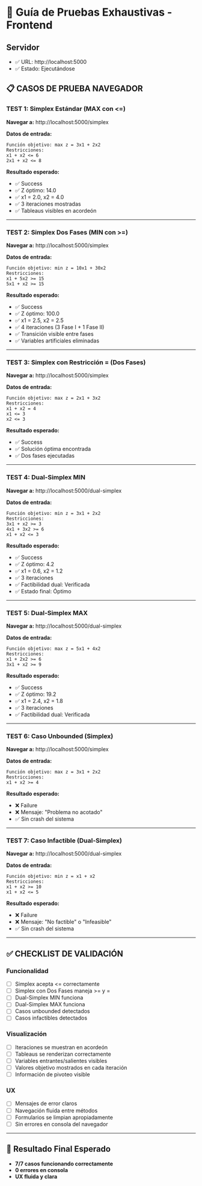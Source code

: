 # 🧪 Guía de Pruebas Exhaustivas - Frontend

## Servidor
- ✅ URL: http://localhost:5000
- ✅ Estado: Ejecutándose

## 📋 CASOS DE PRUEBA NAVEGADOR

### TEST 1: Simplex Estándar (MAX con <=)
**Navegar a:** http://localhost:5000/simplex

**Datos de entrada:**
```
Función objetivo: max z = 3x1 + 2x2
Restricciones:
x1 + x2 <= 6
2x1 + x2 <= 8
```

**Resultado esperado:**
- ✅ Success
- ✅ Z óptimo: 14.0
- ✅ x1 = 2.0, x2 = 4.0
- ✅ 3 iteraciones mostradas
- ✅ Tableaus visibles en acordeón

---

### TEST 2: Simplex Dos Fases (MIN con >=)
**Navegar a:** http://localhost:5000/simplex

**Datos de entrada:**
```
Función objetivo: min z = 10x1 + 30x2
Restricciones:
x1 + 5x2 >= 15
5x1 + x2 >= 15
```

**Resultado esperado:**
- ✅ Success
- ✅ Z óptimo: 100.0
- ✅ x1 = 2.5, x2 = 2.5
- ✅ 4 iteraciones (3 Fase I + 1 Fase II)
- ✅ Transición visible entre fases
- ✅ Variables artificiales eliminadas

---

### TEST 3: Simplex con Restricción = (Dos Fases)
**Navegar a:** http://localhost:5000/simplex

**Datos de entrada:**
```
Función objetivo: max z = 2x1 + 3x2
Restricciones:
x1 + x2 = 4
x1 <= 3
x2 <= 3
```

**Resultado esperado:**
- ✅ Success
- ✅ Solución óptima encontrada
- ✅ Dos fases ejecutadas

---

### TEST 4: Dual-Simplex MIN
**Navegar a:** http://localhost:5000/dual-simplex

**Datos de entrada:**
```
Función objetivo: min z = 3x1 + 2x2
Restricciones:
3x1 + x2 >= 3
4x1 + 3x2 >= 6
x1 + x2 <= 3
```

**Resultado esperado:**
- ✅ Success
- ✅ Z óptimo: 4.2
- ✅ x1 = 0.6, x2 = 1.2
- ✅ 3 iteraciones
- ✅ Factibilidad dual: Verificada
- ✅ Estado final: Óptimo

---

### TEST 5: Dual-Simplex MAX
**Navegar a:** http://localhost:5000/dual-simplex

**Datos de entrada:**
```
Función objetivo: max z = 5x1 + 4x2
Restricciones:
x1 + 2x2 >= 6
3x1 + x2 >= 9
```

**Resultado esperado:**
- ✅ Success
- ✅ Z óptimo: 19.2
- ✅ x1 = 2.4, x2 = 1.8
- ✅ 3 iteraciones
- ✅ Factibilidad dual: Verificada

---

### TEST 6: Caso Unbounded (Simplex)
**Navegar a:** http://localhost:5000/simplex

**Datos de entrada:**
```
Función objetivo: max z = 3x1 + 2x2
Restricciones:
x1 + x2 >= 4
```

**Resultado esperado:**
- ❌ Failure
- ❌ Mensaje: "Problema no acotado"
- ✅ Sin crash del sistema

---

### TEST 7: Caso Infactible (Dual-Simplex)
**Navegar a:** http://localhost:5000/dual-simplex

**Datos de entrada:**
```
Función objetivo: min z = x1 + x2
Restricciones:
x1 + x2 >= 10
x1 + x2 <= 5
```

**Resultado esperado:**
- ❌ Failure
- ❌ Mensaje: "No factible" o "Infeasible"
- ✅ Sin crash del sistema

---

## ✅ CHECKLIST DE VALIDACIÓN

### Funcionalidad
- [ ] Simplex acepta <= correctamente
- [ ] Simplex con Dos Fases maneja >= y =
- [ ] Dual-Simplex MIN funciona
- [ ] Dual-Simplex MAX funciona
- [ ] Casos unbounded detectados
- [ ] Casos infactibles detectados

### Visualización
- [ ] Iteraciones se muestran en acordeón
- [ ] Tableaus se renderizan correctamente
- [ ] Variables entrantes/salientes visibles
- [ ] Valores objetivo mostrados en cada iteración
- [ ] Información de pivoteo visible

### UX
- [ ] Mensajes de error claros
- [ ] Navegación fluida entre métodos
- [ ] Formularios se limpian apropiadamente
- [ ] Sin errores en consola del navegador

---

## 🎯 Resultado Final Esperado
- **7/7 casos funcionando correctamente**
- **0 errores en consola**
- **UX fluida y clara**
